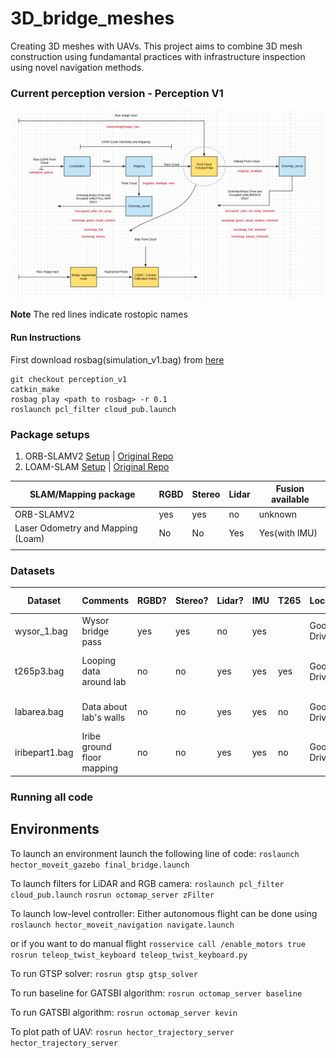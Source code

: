 
# 3D_bridge_meshes
Creating 3D meshes with UAVs. This project aims to combine 3D mesh construction using fundamantal practices with infrastructure inspection using novel navigation methods.




### Current perception version - Perception V1

![](pipeline.png)

**Note** The red lines indicate rostopic names


#### Run Instructions
First download rosbag(simulation_v1.bag) from [here](https://drive.google.com/file/d/1f-OXbnUOXiB1iEFGs9W5oXcsnhm74dib/view?usp=sharing)

```
git checkout perception_v1
catkin_make
rosbag play <path to rosbag> -r 0.1
roslaunch pcl_filter cloud_pub.launch
```





### Package setups

1. ORB-SLAMV2 [Setup](ORB/ORB_SLAM2) | [Original Repo](https://github.com/raulmur/ORB_SLAM2)
2. LOAM-SLAM [Setup](LOAM) | [Original Repo](https://github.com/laboshinl/loam_velodyne)



| SLAM/Mapping package  | RGBD  | Stereo  | Lidar  | Fusion available |
|---                    |---    |---      |---     |---               |
| ORB-SLAMV2            | yes   | yes     | no     |   unknown        |
|  Laser Odometry and Mapping (Loam) |  No | No  | Yes  | Yes(with IMU)  |
|   |   |   |   |   |


### Datasets

| Dataset | Comments | RGBD?  | Stereo?  | Lidar? | IMU | T265 | Location |  Best Mapping| Snapshots/sample|
|---         |---    |---      |---     |---      |--   |---   |----   |--- | --- |
| wysor_1.bag | Wysor bridge pass | yes   | yes     | no |  yes  | |  Google Drive   |   LOAM  | |
| t265p3.bag | Looping data around lab  | no   | no     | yes |  yes  | yes |  Google Drive   |   LOAM (fused with IMU)| |
| labarea.bag | Data about lab's walls  | no   | no     | yes |  yes  | no |  Google Drive   |   LOAM & Open mapping| |
| iribepart1.bag  | Iribe ground floor mapping  | no  | no  | yes | yes| no | Google Drive|  LOAM| |


### Running all code
## Environments
To launch an environment launch the following line of code:
`roslaunch hector_moveit_gazebo final_bridge.launch`

To launch filters for LiDAR and RGB camera:
`roslaunch pcl_filter cloud_pub.launch`
`rosrun octomap_server zFilter`

To launch low-level controller:
Either autonomous flight can be done using
`roslaunch hector_moveit_navigation navigate.launch`

or if you want to do manual flight
`rosservice call /enable_motors true`
`rosrun teleop_twist_keyboard teleop_twist_keyboard.py`

To run GTSP solver:
`rosrun gtsp gtsp_solver`

To run baseline for GATSBI algorithm:
`rosrun octomap_server baseline`

To run GATSBI algorithm:
`rosrun octomap_server kevin`

To plot path of UAV:
`rosrun hector_trajectory_server hector_trajectory_server`
